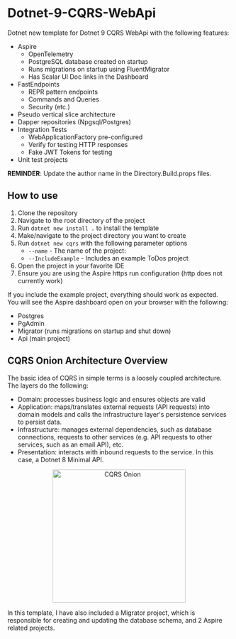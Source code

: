 # Dotnet-9-CQRS-WebApi

Dotnet new template for Dotnet 9 CQRS WebApi with the following features: 

* Aspire
  * OpenTelemetry
  * PostgreSQL database created on startup
  * Runs migrations on startup using FluentMigrator
  * Has Scalar UI Doc links in the Dashboard
* FastEndpoints
  * REPR pattern endpoints
  * Commands and Queries
  * Security (etc.)
* Pseudo vertical slice architecture
* Dapper repositories (Npgsql/Postgres)
* Integration Tests
  * WebApplicationFactory pre-configured
  * Verify for testing HTTP responses
  * Fake JWT Tokens for testing
* Unit test projects

**REMINDER**: Update the author name in the Directory.Build.props files.

## How to use

1. Clone the repository
2. Navigate to the root directory of the project
3. Run `dotnet new install .` to install the template
4. Make/navigate to the project directory you want to create
5. Run `dotnet new cqrs` with the following parameter options
   * `--name` - The name of the project:
   * `--IncludeExample` - Includes an example ToDos project
6. Open the project in your favorite IDE
7. Ensure you are using the Aspire https run configuration 
(http does not currently work)

If you include the example project, everything should work as expected. 
You will see the Aspire dashboard open on your browser with the following:

* Postgres
* PgAdmin
* Migrator (runs migrations on startup and shut down)
* Api (main project)

## CQRS Onion Architecture Overview

The basic idea of CQRS in simple terms is a loosely coupled architecture. 
The layers do the following:

- Domain: processes business logic and ensures objects are valid
- Application: maps/translates external requests (API requests) into 
domain models and calls the infrastructure layer's persistence services to persist data.
- Infrastructure: manages external dependencies, such as database 
connections, requests to other services (e.g. API requests to other services, such as an email API), etc.
- Presentation: interacts with inbound requests to the service. 
In this case, a Dotnet 8 Minimal API.

<div align="center">
  <img alt="CQRS Onion" src="https://miro.medium.com/v2/resize:fit:1400/1*8eY3hTiNEWffynPPLqqZmw.jpeg" width="300" />
</div>

In this template, I have also included a Migrator project, 
which is responsible for creating and updating the database schema, 
and 2 Aspire related projects.
